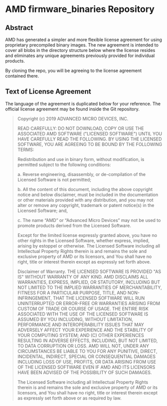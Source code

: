 # AMD firmware_binaries Repository

## Abstract

AMD has generated a simpler and more flexible license agreement for using
proprietary precompiled binary images.  The new agreement is intended to cover
all blobs in the directory structure below where the license resides and
eliminates any unique agreements previously provided for individual products.

By cloning the repo, you will be agreeing to the license agreement
contained there.

## Text of License Agreement

The language of the agreement is duplicated below for your reference.  The
official license agreement may be found inside the Git repository.

> Copyright (c) 2019 ADVANCED MICRO DEVICES, INC.
>
> READ CAREFULLY: DO NOT DOWNLOAD, COPY OR USE THE ASSOCIATED AMD SOFTWARE
> ("LICENSED SOFTWARE") UNTIL YOU HAVE CAREFULLY READ THE FOLLOWING. BY USING
> THE LICENSED SOFTWARE, YOU ARE AGREEING TO BE BOUND BY THE FOLLOWING TERMS:
>
> Redistribution and use in binary form, without modification, is permitted
> subject to the following conditions:
>
> a. Reverse engineering, disassembly, or de-compilation of the Licensed
> Software is not permitted;
>
> b. All the content of this document, including the above copyright notice and
> below disclaimer, must be included in the documentation or other materials
> provided with any distribution, and you may not alter or remove any copyright,
> trademark or patent notice(s) in the Licensed Software; and,
>
> c. The name “AMD” or “Advanced Micro Devices” may not be used to promote
> products derived from the Licensed Software.
>
> Except for the limited license expressly granted above, you have no other
> rights in the Licensed Software, whether express, implied, arising by estoppel
> or otherwise. The Licensed Software including all Intellectual Property Rights
> therein is and remains the sole and exclusive property of AMD or its
> licensors, and You shall have no right, title or interest therein except as
> expressly set forth above.
>
> Disclaimer of Warranty. THE LICENSED SOFTWARE IS PROVIDED "AS IS" WITHOUT
> WARRANTY OF ANY KIND. AMD DISCLAIMS ALL WARRANTIES, EXPRESS, IMPLIED, OR
> STATUTORY, INCLUDING BUT NOT LIMITED TO THE IMPLIED WARRANTIES OF
> MERCHANTABILITY, FITNESS FOR A PARTICULAR PURPOSE, TITLE, AND NON-
> INFRINGEMENT, THAT THE LICENSED SOFTWARE WILL RUN UNINTERRUPTED OR ERROR-FREE
> OR WARRANTIES ARISING FROM CUSTOM OF TRADE OR COURSE OF USAGE. THE ENTIRE RISK
> ASSOCIATED WITH THE USE OF THE LICENSED SOFTWARE IS ASSUMED BY YOU INCLUDING,
> WITHOUT LIMITATION, PERFORMANCE AND INTEROPERABILITY ISSUES THAT MAY ADVERSELY
> AFFECT YOUR EXPERIENCE AND THE STABILITY OF YOUR COMPUTING SYSTEM; AND
> (C) OTHER EXPERIENCES RESULTING IN ADVERSE EFFECTS, INCLUDING, BUT NOT
> LIMITED, TO DATA CORRUPTION OR LOSS. AMD WILL NOT, UNDER ANY CIRCUMSTANCES BE
> LIABLE TO YOU FOR ANY PUNITIVE, DIRECT, INCIDENTAL, INDIRECT, SPECIAL OR
> CONSEQUENTIAL DAMAGES INCLUDING LOSS OF USE, PROFITS, OR DATA ARISING FROM USE
> OF THE LICENSED SOFTWARE EVEN IF AMD AND ITS LICENSORS HAVE BEEN ADVISED OF
> THE POSSIBILITY OF SUCH DAMAGES.
>
> The Licensed Software including all Intellectual Property Rights therein is
> and remains the sole and exclusive property of AMD or its licensors, and You
> shall have no right, title or interest therein except as expressly set forth
> above or as required by law.
